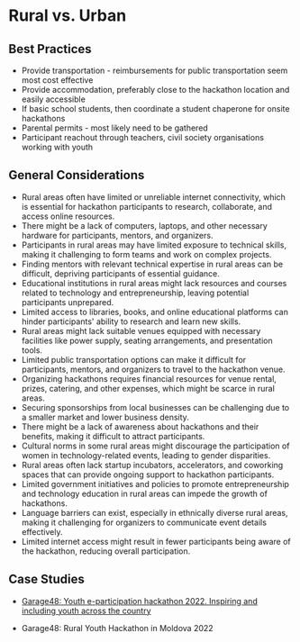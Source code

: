 # Rural vs. Urban

## Best Practices

- Provide transportation - reimbursements for public transportation seem most cost effective
- Provide accommodation, preferably close to the hackathon location and easily accessible
- If basic school students, then coordinate a student chaperone for onsite hackathons
- Parental permits - most likely need to be gathered
- Participant reachout through teachers, civil society organisations working with youth

## General Considerations

- Rural areas often have limited or unreliable internet connectivity, which is essential for hackathon participants to research, collaborate, and access online resources.
- There might be a lack of computers, laptops, and other necessary hardware for participants, mentors, and organizers.
- Participants in rural areas may have limited exposure to technical skills, making it challenging to form teams and work on complex projects.
- Finding mentors with relevant technical expertise in rural areas can be difficult, depriving participants of essential guidance.
- Educational institutions in rural areas might lack resources and courses related to technology and entrepreneurship, leaving potential participants unprepared.
- Limited access to libraries, books, and online educational platforms can hinder participants' ability to research and learn new skills.
- Rural areas might lack suitable venues equipped with necessary facilities like power supply, seating arrangements, and presentation tools.
- Limited public transportation options can make it difficult for participants, mentors, and organizers to travel to the hackathon venue.
- Organizing hackathons requires financial resources for venue rental, prizes, catering, and other expenses, which might be scarce in rural areas.
- Securing sponsorships from local businesses can be challenging due to a smaller market and lower business density.
- There might be a lack of awareness about hackathons and their benefits, making it difficult to attract participants.
- Cultural norms in some rural areas might discourage the participation of women in technology-related events, leading to gender disparities.
- Rural areas often lack startup incubators, accelerators, and coworking spaces that can provide ongoing support to hackathon participants.
- Limited government initiatives and policies to promote entrepreneurship and technology education in rural areas can impede the growth of hackathons.
- Language barriers can exist, especially in ethnically diverse rural areas, making it challenging for organizers to communicate event details effectively.
- Limited internet access might result in fewer participants being aware of the hackathon, reducing overall participation.

## Case Studies

- [Garage48: Youth e-participation hackathon 2022. Inspiring and including youth across the country](https://garage48.org/blog/diverse-youth-gave-the-estonian-education-and-youth-board-input-for-a-participation-e-platform)

- Garage48: Rural Youth Hackathon in Moldova 2022
